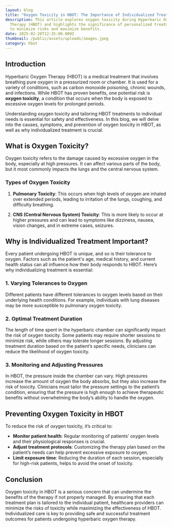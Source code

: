 ```yaml
---
layout: blog
title: "Oxygen Toxicity in HBOT: The Importance of Individualized Treatment"
description: This article explores oxygen toxicity during Hyperbaric Oxygen
  Therapy (HBOT) and highlights the significance of personalized treatment plans
  to minimize risks and maximize benefits.
date: 2025-02-26T12:35:00.000Z
thumbnail: /public/assets/uploads/images.jpeg
category: hbot
---
```


## Introduction

Hyperbaric Oxygen Therapy (HBOT) is a medical treatment that involves breathing pure oxygen in a pressurized room or chamber. It is used for a variety of conditions, such as carbon monoxide poisoning, chronic wounds, and infections. While HBOT has proven benefits, one potential risk is **oxygen toxicity**, a condition that occurs when the body is exposed to excessive oxygen levels for prolonged periods. 

Understanding oxygen toxicity and tailoring HBOT treatments to individual needs is essential for safety and effectiveness. In this blog, we will delve into the causes, symptoms, and prevention of oxygen toxicity in HBOT, as well as why individualized treatment is crucial.

## What is Oxygen Toxicity?

Oxygen toxicity refers to the damage caused by excessive oxygen in the body, especially at high pressures. It can affect various parts of the body, but it most commonly impacts the lungs and the central nervous system. 

### Types of Oxygen Toxicity

1. **Pulmonary Toxicity**: This occurs when high levels of oxygen are inhaled over extended periods, leading to irritation of the lungs, coughing, and difficulty breathing.
   
2. **CNS (Central Nervous System) Toxicity**: This is more likely to occur at higher pressures and can lead to symptoms like dizziness, nausea, vision changes, and in extreme cases, seizures.

## Why is Individualized Treatment Important?

Every patient undergoing HBOT is unique, and so is their tolerance to oxygen. Factors such as the patient's age, medical history, and current health status can all influence how their body responds to HBOT. Here’s why individualizing treatment is essential:

### 1. **Varying Tolerances to Oxygen**

Different patients have different tolerances to oxygen levels based on their underlying health conditions. For example, individuals with lung diseases may be more susceptible to pulmonary oxygen toxicity. 

### 2. **Optimal Treatment Duration**

The length of time spent in the hyperbaric chamber can significantly impact the risk of oxygen toxicity. Some patients may require shorter sessions to minimize risk, while others may tolerate longer sessions. By adjusting treatment duration based on the patient’s specific needs, clinicians can reduce the likelihood of oxygen toxicity.

### 3. **Monitoring and Adjusting Pressures**

In HBOT, the pressure inside the chamber can vary. High pressures increase the amount of oxygen the body absorbs, but they also increase the risk of toxicity. Clinicians must tailor the pressure settings to the patient’s condition, ensuring that the pressure is high enough to achieve therapeutic benefits without overwhelming the body’s ability to handle the oxygen.

## Preventing Oxygen Toxicity in HBOT

To reduce the risk of oxygen toxicity, it’s critical to:

- **Monitor patient health**: Regular monitoring of patients’ oxygen levels and their physiological responses is crucial.
- **Adjust treatment protocols**: Customizing the therapy plan based on the patient’s needs can help prevent excessive exposure to oxygen.
- **Limit exposure time**: Reducing the duration of each session, especially for high-risk patients, helps to avoid the onset of toxicity.

## Conclusion

Oxygen toxicity in HBOT is a serious concern that can undermine the benefits of the therapy if not properly managed. By ensuring that each treatment plan is tailored to the individual patient, healthcare providers can minimize the risks of toxicity while maximizing the effectiveness of HBOT. Individualized care is key to providing safe and successful treatment outcomes for patients undergoing hyperbaric oxygen therapy.

